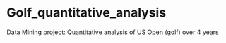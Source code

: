 # Golf_quantitative_analysis
Data Mining project: Quantitative analysis of US Open (golf) over 4 years
